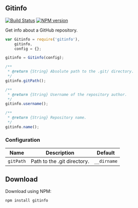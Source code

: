 ## Gitinfo

[![Build Status](https://travis-ci.org/gajus/gitinfo.png?branch=master)](https://travis-ci.org/gajus/gitinfo)
[![NPM version](https://badge.fury.io/js/gitinfo.svg)](http://badge.fury.io/js/gitinfo)

Get info about a GitHub repository.

```js
var Gitinfo = require('gitinfo'),
    gitinfo,
    config = {};

gitinfo = Gitinfo(config);

/**
 * @return {String} Absolute path to the .git/ directory.
 */
gitinfo.gitPath();

/**
 * @return {String} Username of the repository author.
 */
gitinfo.username();

/**
 * @return {String} Repository name.
 */
gitinfo.name();
```


### Configuration

| Name | Description | Default |
| --- | --- | --- |
| `gitPath` | Path to the .git directory. | `__dirname` |

## Download

Download using NPM:

```sh
npm install gitinfo
```